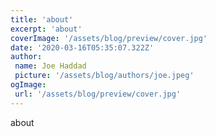 ```yaml
---
title: 'about'
excerpt: 'about'
coverImage: '/assets/blog/preview/cover.jpg'
date: '2020-03-16T05:35:07.322Z'
author:
 name: Joe Haddad
 picture: '/assets/blog/authors/joe.jpeg'
ogImage:
 url: '/assets/blog/preview/cover.jpg'
---
```


about